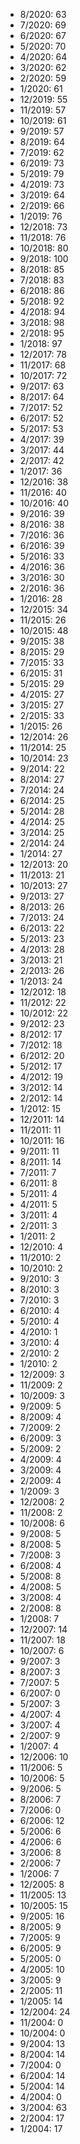 *  8/2020: 63
*  7/2020: 69
*  6/2020: 67
*  5/2020: 70
*  4/2020: 64
*  3/2020: 62
*  2/2020: 59
*  1/2020: 61
*  12/2019: 55
*  11/2019: 57
*  10/2019: 61
*  9/2019: 57
*  8/2019: 64
*  7/2019: 62
*  6/2019: 73
*  5/2019: 79
*  4/2019: 73
*  3/2019: 64
*  2/2019: 66
*  1/2019: 76
*  12/2018: 73
*  11/2018: 76
*  10/2018: 80
*  9/2018: 100
*  8/2018: 85
*  7/2018: 83
*  6/2018: 86
*  5/2018: 92
*  4/2018: 94
*  3/2018: 98
*  2/2018: 95
*  1/2018: 97
*  12/2017: 78
*  11/2017: 68
*  10/2017: 72
*  9/2017: 63
*  8/2017: 64
*  7/2017: 52
*  6/2017: 52
*  5/2017: 53
*  4/2017: 39
*  3/2017: 44
*  2/2017: 42
*  1/2017: 36
*  12/2016: 38
*  11/2016: 40
*  10/2016: 40
*  9/2016: 39
*  8/2016: 38
*  7/2016: 36
*  6/2016: 39
*  5/2016: 33
*  4/2016: 36
*  3/2016: 30
*  2/2016: 36
*  1/2016: 28
*  12/2015: 34
*  11/2015: 26
*  10/2015: 48
*  9/2015: 38
*  8/2015: 29
*  7/2015: 33
*  6/2015: 31
*  5/2015: 29
*  4/2015: 27
*  3/2015: 27
*  2/2015: 33
*  1/2015: 26
*  12/2014: 26
*  11/2014: 25
*  10/2014: 23
*  9/2014: 22
*  8/2014: 27
*  7/2014: 24
*  6/2014: 25
*  5/2014: 28
*  4/2014: 25
*  3/2014: 25
*  2/2014: 24
*  1/2014: 27
*  12/2013: 20
*  11/2013: 21
*  10/2013: 27
*  9/2013: 27
*  8/2013: 26
*  7/2013: 24
*  6/2013: 22
*  5/2013: 23
*  4/2013: 28
*  3/2013: 21
*  2/2013: 26
*  1/2013: 24
*  12/2012: 18
*  11/2012: 22
*  10/2012: 22
*  9/2012: 23
*  8/2012: 17
*  7/2012: 18
*  6/2012: 20
*  5/2012: 17
*  4/2012: 19
*  3/2012: 14
*  2/2012: 14
*  1/2012: 15
*  12/2011: 14
*  11/2011: 11
*  10/2011: 16
*  9/2011: 11
*  8/2011: 14
*  7/2011: 7
*  6/2011: 8
*  5/2011: 4
*  4/2011: 5
*  3/2011: 4
*  2/2011: 3
*  1/2011: 2
*  12/2010: 4
*  11/2010: 2
*  10/2010: 2
*  9/2010: 3
*  8/2010: 3
*  7/2010: 3
*  6/2010: 4
*  5/2010: 4
*  4/2010: 1
*  3/2010: 4
*  2/2010: 2
*  1/2010: 2
*  12/2009: 3
*  11/2009: 2
*  10/2009: 3
*  9/2009: 5
*  8/2009: 4
*  7/2009: 2
*  6/2009: 3
*  5/2009: 2
*  4/2009: 4
*  3/2009: 4
*  2/2009: 4
*  1/2009: 3
*  12/2008: 2
*  11/2008: 2
*  10/2008: 6
*  9/2008: 5
*  8/2008: 5
*  7/2008: 3
*  6/2008: 4
*  5/2008: 8
*  4/2008: 5
*  3/2008: 4
*  2/2008: 8
*  1/2008: 7
*  12/2007: 14
*  11/2007: 18
*  10/2007: 6
*  9/2007: 3
*  8/2007: 3
*  7/2007: 5
*  6/2007: 0
*  5/2007: 3
*  4/2007: 4
*  3/2007: 4
*  2/2007: 9
*  1/2007: 4
*  12/2006: 10
*  11/2006: 5
*  10/2006: 5
*  9/2006: 5
*  8/2006: 7
*  7/2006: 0
*  6/2006: 12
*  5/2006: 6
*  4/2006: 6
*  3/2006: 8
*  2/2006: 7
*  1/2006: 7
*  12/2005: 8
*  11/2005: 13
*  10/2005: 15
*  9/2005: 16
*  8/2005: 9
*  7/2005: 9
*  6/2005: 9
*  5/2005: 0
*  4/2005: 10
*  3/2005: 9
*  2/2005: 11
*  1/2005: 14
*  12/2004: 24
*  11/2004: 0
*  10/2004: 0
*  9/2004: 13
*  8/2004: 14
*  7/2004: 0
*  6/2004: 14
*  5/2004: 14
*  4/2004: 0
*  3/2004: 63
*  2/2004: 17
*  1/2004: 17